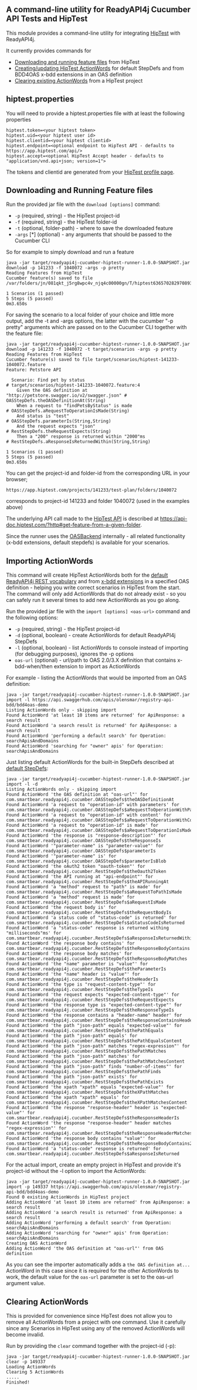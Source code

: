 ## A command-line utility for ReadyAPI4j Cucumber API Tests and HipTest

This module provides a command-line utility for integrating [HipTest](https://www.hiptest.com) with ReadyAPI4j.

It currently provides commands for
* [Downloading and running feature files](#downloading-and-running-feature-files) from HipTest 
* [Creating/updating HipTest ActionWords](#importing-actionwords) for default StepDefs and from BDD4OAS x-bdd extensions in an OAS definition
* [Clearing existing ActionWords]() from a HipTest project

## hiptest.properties

You will need to provide a hiptest.properties file with at least the following properties

```properties
hiptest.token=<your hiptest token>
hiptest.uid=<your hiptest user id>
hiptest.clientid=<your hiptest clientid>
hiptest.endpoint=<optional endpoint to HipTest API - defaults to https://app.hiptest.com/api/>
hiptest.accept=<optional HipTest Accept header - defaults to "application/vnd.api+json; version=1">
``` 

The tokens and clientid are generated from your [HipTest profile page](https://app.hiptest.com/profile). 

## Downloading and Running Feature files

Run the provided jar file with the `download [options]` command:
* `-p` (required, string) - the HipTest project-id
* `-f` (required, string) - the HipTest folder-id
* `-t` (optional, folder-path) - where to save the downloaded feature
* `-args` [*] (optional) - any arguments that should be passed to the Cucumber CLI

So for example to simply download and run a feature

```shell script
java -jar target/readyapi4j-cucumber-hiptest-runner-1.0.0-SNAPSHOT.jar download -p 141233 -f 1040072 -args -p pretty
Reading Features from HipTest
Cucumber feature(s) saved to file /var/folders/jn/081qkt_j5rg8wpc4v_njq4c00000gn/T/hiptest6365702829708930675.feature

1 Scenarios (1 passed)
5 Steps (5 passed)
0m3.650s
```

For saving the scenario to a local folder of your choice and little more output, 
add the -t and -args options, the latter with the cucumber "-p pretty" arguments which are passed on to the 
Cucumber CLI together with the feature file:

```shell script
java -jar target/readyapi4j-cucumber-hiptest-runner-1.0.0-SNAPSHOT.jar download -p 141233 -f 1040072 -t target/scenarios -args -p pretty
Reading Features from HipTest
Cucumber feature(s) saved to file target/scenarios/hiptest-141233-1040072.feature
Feature: Petstore API

  Scenario: Find pet by status                                               # target/scenarios/hiptest-141233-1040072.feature:4
    Given the OAS definition at "http://petstore.swagger.io/v2/swagger.json" # OASStepDefs.theOASDefinitionAt(String)
    When a request to "findPetsByStatus" is made                             # OASStepDefs.aRequestToOperationIsMade(String)
    And status is "test"                                                     # OASStepDefs.parameterIs(String,String)
    And the request expects "json"                                           # RestStepDefs.theRequestExpects(String)
    Then a "200" response is returned within "2000"ms                        # RestStepDefs.aResponseIsReturnedWithin(String,String)

1 Scenarios (1 passed)
5 Steps (5 passed)
0m3.650s
```

You can get the project-id and folder-id from the corresponding URL in your browser; 

```
https://app.hiptest.com/projects/141233/test-plan/folders/1040072
```

corresponds to project-id 141233 and folder 1040072 (used in the examples above)

The underlying API call made to the [HipTest API](https://api-doc.hiptest.com/) is described at 
https://api-doc.hiptest.com/?http#get-feature-from-a-given-folder.

Since the runner uses the [OASBackend](../bdd4oas) internally - all related functionality (x-bdd extensions, default stepdefs)
is available for your scenarios.

## Importing ActionWords

This command will create HipTest ActionWords both for the [default ReadyAPI4j REST vocabulary](../../README.md#api-stepdefs-reference) 
and from [x-bdd extensions](../bdd4oas/README.md) in a specified OAS definition - helping you write correct scenarios in HipTest from the start. 
The command will only add ActionWords that do not already exist - so you can safely run it several times to add new ActionWords as you go along.

Run the provided jar file with the `import [options] <oas-url>` command and the following options:
* `-p` (required, string) - the HipTest project-id
* `-d` (optional, boolean) - create ActionWords for default ReadyAPI4j StepDefs 
* `-l` (optional, boolean) - list ActionWords to console instead of importing (for debugging purposes), ignores the -p options
* `oas-url` (optional) - url/path to OAS 2.0/3.X definition that contains x-bdd-when/then extension to import as ActionWords 

For example - listing the ActionWords that would be imported from an OAS definition:

```shell script
java -jar target/readyapi4j-cucumber-hiptest-runner-1.0.0-SNAPSHOT.jar import -l https://api.swaggerhub.com/apis/olensmar/registry-api-bdd/bdd4oas-demo
Listing ActionWords only - skipping import
Found ActionWord 'at least 10 items are returned' for ApiResponse: a search result
Found ActionWord 'a search result is returned' for ApiResponse: a search result
Found ActionWord 'performing a default search' for Operation: searchApisAndDomains
Found ActionWord 'searching for "owner" apis' for Operation: searchApisAndDomains
```

Just listing default ActionWords for the built-in StepDefs described at [default StepDefs](../../README.md#api-stepdefs-reference):

```shell script
java -jar target/readyapi4j-cucumber-hiptest-runner-1.0.0-SNAPSHOT.jar import -l -d                                                                    
Listing ActionWords only - skipping import
Found ActionWord 'the OAS definition at "oas-url"' for com.smartbear.readyapi4j.cucumber.OASStepDefs$theOASDefinitionAt
Found ActionWord 'a request to "operation-id" with parameters' for com.smartbear.readyapi4j.cucumber.OASStepDefs$aRequestToOperationWithParametersIsMade
Found ActionWord 'a request to "operation-id" with content' for com.smartbear.readyapi4j.cucumber.OASStepDefs$aRequestToOperationWithContentIsMade
Found ActionWord 'a request to "operation-id" is made' for com.smartbear.readyapi4j.cucumber.OASStepDefs$aRequestToOperationIsMade
Found ActionWord 'the response is "response-description"' for com.smartbear.readyapi4j.cucumber.OASStepDefs$theResponseIs
Found ActionWord '"parameter-name" is "parameter-value"' for com.smartbear.readyapi4j.cucumber.OASStepDefs$parameterIs
Found ActionWord '"parameter-name" is' for com.smartbear.readyapi4j.cucumber.OASStepDefs$parameterIsBlob
Found ActionWord 'the oAuth2 token "oauth-token"' for com.smartbear.readyapi4j.cucumber.RestStepDefs$theOauth2Token
Found ActionWord 'the API running at "api-endpoint"' for com.smartbear.readyapi4j.cucumber.RestStepDefs$theAPIRunningAt
Found ActionWord 'a "method" request to "path" is made' for com.smartbear.readyapi4j.cucumber.RestStepDefs$aRequestToPathIsMade
Found ActionWord 'a "method" request is made' for com.smartbear.readyapi4j.cucumber.RestStepDefs$aRequestIsMade
Found ActionWord 'the request body is' for com.smartbear.readyapi4j.cucumber.RestStepDefs$theRequestBodyIs
Found ActionWord 'a status code of "status-code" is returned' for com.smartbear.readyapi4j.cucumber.RestStepDefs$aStatusCodeIsReturned
Found ActionWord 'a "status-code" response is returned withing "milliseconds"ms' for com.smartbear.readyapi4j.cucumber.RestStepDefs$aResponseIsReturnedWithin
Found ActionWord 'the response body contains' for com.smartbear.readyapi4j.cucumber.RestStepDefs$theResponseBodyContains
Found ActionWord 'the response body matches' for com.smartbear.readyapi4j.cucumber.RestStepDefs$theResponseBodyMatches
Found ActionWord 'the "name" parameter is "value"' for com.smartbear.readyapi4j.cucumber.RestStepDefs$theParameterIs
Found ActionWord 'the "name" header is "value"' for com.smartbear.readyapi4j.cucumber.RestStepDefs$theHeaderIs
Found ActionWord 'the type is "request-content-type"' for com.smartbear.readyapi4j.cucumber.RestStepDefs$theTypeIs
Found ActionWord 'the request expects "expected-content-type"' for com.smartbear.readyapi4j.cucumber.RestStepDefs$theRequestExpects
Found ActionWord 'the response type is "expected-content-type"' for com.smartbear.readyapi4j.cucumber.RestStepDefs$theResponseTypeIs
Found ActionWord 'the response contains a "header-name" header' for com.smartbear.readyapi4j.cucumber.RestStepDefs$theResponseContainsHeader
Found ActionWord 'the path "json-path" equals "expected-value"' for com.smartbear.readyapi4j.cucumber.RestStepDefs$thePathEquals
Found ActionWord 'the path "json-path" equals' for com.smartbear.readyapi4j.cucumber.RestStepDefs$thePathEqualsContent
Found ActionWord 'the path "json-path" matches "regex-expression"' for com.smartbear.readyapi4j.cucumber.RestStepDefs$thePathMatches
Found ActionWord 'the path "json-path" matches' for com.smartbear.readyapi4j.cucumber.RestStepDefs$thePathMatchesContent
Found ActionWord 'the path "json-path" finds "number-of-items"' for com.smartbear.readyapi4j.cucumber.RestStepDefs$thePathFinds
Found ActionWord 'the path "json-path" exists' for com.smartbear.readyapi4j.cucumber.RestStepDefs$thePathExists
Found ActionWord 'the xpath "xpath" equals "expected-value"' for com.smartbear.readyapi4j.cucumber.RestStepDefs$theXPathMatches
Found ActionWord 'the xpath "xpath" equals' for com.smartbear.readyapi4j.cucumber.RestStepDefs$theXPathMatchesContent
Found ActionWord 'the response "response-header" header is "expected-value"' for com.smartbear.readyapi4j.cucumber.RestStepDefs$theResponseHeaderIs
Found ActionWord 'the response "response-header" header matches "regex-expression"' for com.smartbear.readyapi4j.cucumber.RestStepDefs$theResponseHeaderMatches
Found ActionWord 'the response body contains "value"' for com.smartbear.readyapi4j.cucumber.RestStepDefs$theResponseBodyContains2
Found ActionWord 'a "status-code" response is returned' for com.smartbear.readyapi4j.cucumber.RestStepDefs$aResponseIsReturned
```

For the actual import, create an empty project in HipTest and provide it's project-id without the -l option to import the ActionWords:

```shell script
java -jar target/readyapi4j-cucumber-hiptest-runner-1.0.0-SNAPSHOT.jar import -p 149337 https://api.swaggerhub.com/apis/olensmar/registry-api-bdd/bdd4oas-demo
Found 0 existing ActionWords in HipTest project
Adding ActionWord 'at least 10 items are returned' from ApiResponse: a search result
Adding ActionWord 'a search result is returned' from ApiResponse: a search result
Adding ActionWord 'performing a default search' from Operation: searchApisAndDomains
Adding ActionWord 'searching for "owner" apis' from Operation: searchApisAndDomains
Creating OAS ActionWord
Adding ActionWord 'the OAS definition at "oas-url"' from OAS definition
```

As you can see the importer automatically adds a `the OAS definition at...` ActionWord in this case since it is required for
the other ActionWords to work, the default value for the `oas-url` parameter is set to the oas-url argument value. 

## Clearing ActionWords

This is provided for convenience since HipTest does not allow you to remove all ActionWords from a project with one command.
Use it carefully since any Scenarios in HipTest using any of the removed ActionWords will become invalid.

Run by providing the `clear` command together with the project-id (-p):

```shell script
java -jar target/readyapi4j-cucumber-hiptest-runner-1.0.0-SNAPSHOT.jar clear -p 149337                                                                       
Loading ActionWords
Clearing 5 ActionWords
.....
Finished!
```



